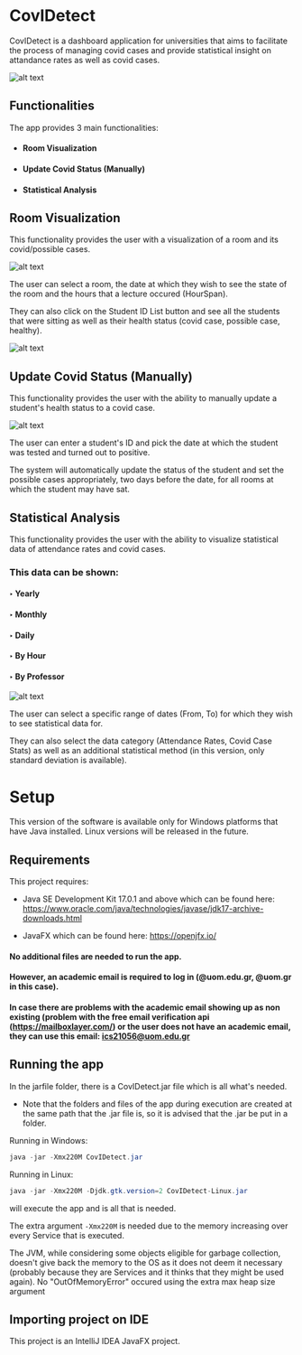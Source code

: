 
# CovIDetect

CovIDetect is a dashboard application for universities that aims to facilitate the process of managing covid cases and provide statistical insight on attandance rates as well as covid cases.



![alt text](https://i.postimg.cc/cHGQYgGt/main-Screen.png)


## Functionalities
The app provides 3 main functionalities:
* #### Room Visualization
* #### Update Covid Status (Manually)
* #### Statistical Analysis

## Room Visualization

This functionality provides the user with a visualization of a room and its covid/possible cases.

![alt text](https://i.postimg.cc/6QfQjyGv/room-Visualization.png)

The user can select a room, the date at which they wish to see the state of the room and the hours that a lecture occured (HourSpan).

They can also click on the Student ID List button and see all the students that were sitting as well as their health status (covid case, possible case, healthy).

![alt text](https://i.postimg.cc/HWhkhGjB/student-List.png)

## Update Covid Status (Manually)

This functionality provides the user with the ability to manually update a student's health status to a covid case.

![alt text](https://i.postimg.cc/mkvR2sH4/update-Covid-Status.png)

The user can enter a student's ID and pick the date at which the student was tested and turned out to positive.

The system will automatically update the status of the student and set the possible cases appropriately, two days before the date, for all rooms at which the student may have sat.

## Statistical Analysis

This functionality provides the user with the ability to visualize statistical data of attendance rates and covid cases.

### This data can be shown:

#### ‣ Yearly

#### ‣ Monthly

#### ‣ Daily

#### ‣ By Hour

#### ‣ By Professor


![alt text](https://i.postimg.cc/fWpMvxgP/statistical-Analysis.png)


The user can select a specific range of dates (From, To) for which they wish to see statistical data for.

They can also select the data category (Attendance Rates, Covid Case Stats) as well as an additional statistical method (in this version, only standard deviation is available).

# Setup
This version of the software is available only for Windows platforms that have Java installed. Linux versions will be released in the future.

## Requirements
This project requires:
* Java SE Development Kit 17.0.1 and above which can be found here: https://www.oracle.com/java/technologies/javase/jdk17-archive-downloads.html

* JavaFX which can be found here: https://openjfx.io/

#### No additional files are needed to run the app. 
#### However, an academic email is required to log in (@uom.edu.gr, @uom.gr in this case).
#### In case there are problems with the academic email showing up as non existing (problem with the free email verification api (https://mailboxlayer.com/) or the user does not have an academic email, they can use this email: ics21056@uom.edu.gr

## Running the app
In the jarfile folder, there is a CovIDetect.jar file which is all what's needed.

* Note that the folders and files of the app during execution are created at the same path that the .jar file is, so it is advised that the .jar be put in a folder.

Running in Windows:
```java
java -jar -Xmx220M CovIDetect.jar
```

Running in Linux:
```java
java -jar -Xmx220M -Djdk.gtk.version=2 CovIDetect-Linux.jar
```
will execute the app and is all that is needed. 

The extra argument ```-Xmx220M``` is needed due to the memory increasing over every Service that is executed.

The JVM, while considering some objects eligible for garbage collection, doesn't give back the memory to the OS as it does not deem it necessary (probably because they are Services and it thinks that they might be used again). 
No "OutOfMemoryError" occured using the extra max heap size argument

## Importing project on IDE
This project is an IntelliJ IDEA JavaFX project.
